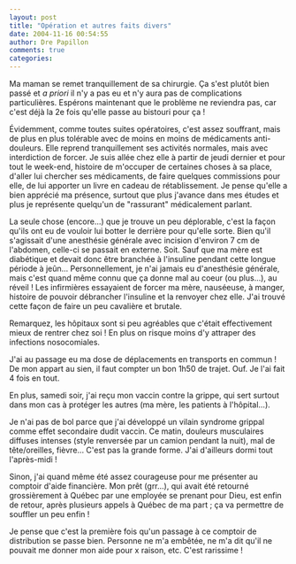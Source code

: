 ```yaml
---
layout: post
title: "Opération et autres faits divers"
date: 2004-11-16 00:54:55
author: Dre Papillon
comments: true
categories: 
---
```



Ma maman se remet tranquillement de sa chirurgie.  Ça s'est plutôt bien passé et *a priori* il n'y a pas eu et n'y aura pas de complications particulières.  Espérons maintenant que le problème ne reviendra pas, car c'est déjà la 2e fois qu'elle passe au bistouri pour ça !

Évidemment, comme toutes suites opératoires, c'est assez souffrant, mais de plus en plus tolérable avec de moins en moins de médicaments anti-douleurs.  Elle reprend tranquillement ses activités normales, mais avec interdiction de forcer.  Je suis allée chez elle à partir de jeudi dernier et pour tout le week-end, histoire de m'occuper de certaines choses à sa place, d'aller lui chercher ses médicaments, de faire quelques commissions pour elle, de lui apporter un livre en cadeau de rétablissement.  Je pense qu'elle a bien apprécié ma présence, surtout que plus j'avance dans mes études et plus je représente quelqu'un de "rassurant" médicalement parlant.

La seule chose (encore...) que je trouve un peu déplorable, c'est la façon qu'ils ont eu de vouloir lui botter le derrière pour qu'elle sorte.  Bien qu'il s'agissait d'une anesthésie générale avec incision d'environ 7 cm de l'abdomen, celle-ci se passait en externe.  Soit.  Sauf que ma mère est diabétique et devait donc être branchée à l'insuline pendant cette longue période à jeûn...  Personnellement, je n'ai jamais eu d'anesthésie générale, mais c'est quand même connu que ça donne mal au coeur (ou plus...), au réveil !  Les infirmières essayaient de forcer ma mère, nauséeuse, à manger, histoire de pouvoir débrancher l'insuline et la renvoyer chez elle.  J'ai trouvé cette façon de faire un peu cavalière et brutale.

Remarquez, les hôpitaux sont si peu agréables que c'était effectivement mieux de rentrer chez soi !  En plus on risque moins d'y attraper des infections nosocomiales.

J'ai au passage eu ma dose de déplacements en transports en commun !  De mon appart au sien, il faut compter un bon 1h50 de trajet.  Ouf.  Je l'ai fait 4 fois en tout.

En plus, samedi soir, j'ai reçu mon vaccin contre la grippe, qui sert surtout dans mon cas à protéger les autres (ma mère, les patients à l'hôpital...).

Je n'ai pas de bol parce que j'ai développé un vilain syndrome grippal comme effet secondaire dudit vaccin.  Ce matin, douleurs musculaires diffuses intenses (style renversée par un camion pendant la nuit), mal de tête/oreilles, fièvre...  C'est pas la grande forme.  J'ai d'ailleurs dormi tout l'après-midi !

Sinon, j'ai quand même été assez courageuse pour me présenter au comptoir d'aide financière.  Mon prêt (grr...), qui avait été retourné grossièrement à Québec par une employée se prenant pour Dieu, est enfin de retour, après plusieurs appels à Québec de ma part ; ça va permettre de souffler un peu enfin !

Je pense que c'est la première fois qu'un passage à ce comptoir de distribution se passe bien.  Personne ne m'a embêtée, ne m'a dit qu'il ne pouvait me donner mon aide pour x raison, etc.  C'est rarissime !